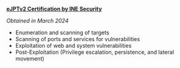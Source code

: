 [**eJPTv2 Certification by INE Security**](https://security.ine.com/certifications/ejpt-certification/)

*Obtained in March 2024*

- Enumeration and scanning of targets
- Scanning of ports and services for vulnerabilities
- Exploitation of web and system vulnerabilities
- Post-Exploitation (Privilege escalation, persistence, and lateral movement)

